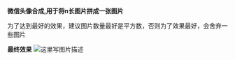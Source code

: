 **微信头像合成,用于将n长图片拼成一张图片**

为了达到最好的效果，建议图片数量最好是平方数，否则为了效果最好，会舍弃一些图片

**最终效果**
![这里写图片描述](http://img.blog.csdn.net/20170425212515045?watermark/2/text/aHR0cDovL2Jsb2cuY3Nkbi5uZXQvbGlib3JlbjkyMDUyOA==/font/5a6L5L2T/fontsize/400/fill/I0JBQkFCMA==/dissolve/70/gravity/SouthEast)
